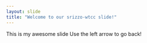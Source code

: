 ```yaml
---
layout: slide
title: "Welcome to our srizzo-wtcc slide!"
---
```

This is my awesome slide
Use the left arrow to go back!
